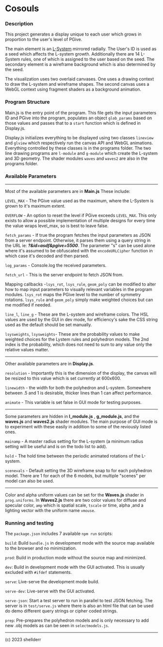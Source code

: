 # Cosouls 

### Description

This project generates a display unique to each user which grows in proportion to the user's level of PGive.

The main element is an [L-System](http://paulbourke.net/fractals/lsys/) mirrored radially. The User's ID is used as a seed which affects the L-system growth. Additionally there are 14 L-System rules, one of which is assigned to the user based on the seed. The secondary element is a wireframe background which is also determined by the seed.

The visualization uses two overlaid canvases. One uses a drawing context to draw the L-system and wireframe shapes. The second canvas uses a WebGL context using fragment shaders as a background animation.

### Program Structure

Main.js is the entry point of the program. This file gets the input parameters ID and PGive into the program, populates an object `glob_params` based on those values and passes that to a `start` function which is defined in Display.js.

Display.js initializes everything to be displayed using two classes `lineview` and `glview` which respectively run the canvas API and WebGL animations. Everything controlled by these classes is in the programs folder. The two line drawing programs are `l-module` and `g-module` which create the L-system and 3D geometry. The shader modules `waves` and `waves2` are also in the programs folder.

### Available Parameters 
---

Most of the available parameters are in **Main.js** These include:

`LEVEL_MAX` - The PGive value used as the maximum, where the L-System is grown to it's maximum extent.

`OVERFLOW` - An option to reset the level if PGive exceeds `LEVEL_MAX`. This only exists to allow a possible implementation of multiple designs for every time the value wraps level_max, so is best to leave false.

`fetch_params` - If true the program fetches the input parameters as JSON from a server endpoint. Otherwise, it parses them using a query string in the URL ie: ***?&id=asdf&pgive=5500***. The parameter "s" can be used alone where it's assumed to be obfuscated with the `encodeURLCipher` function in which case it's decoded and then parsed.

`log_params` - Console.log the received parameters.

`fetch_url` - This is the server endpoint to fetch JSON from.

Mapping callbacks -`lsys_rot`, `lsys_rule`, `geom_poly` can be modified to alter how to map input parameters to visually relevant variables in the program modules. `lsys_rot` maps the PGive level to the number of symmetry rotations. `lsys_rule` and `geom_poly` simply make weighted choices but can me modified if needed. 

`line_l`, `line_g` - These are the L-system and wireframe colors. The HSL values are used by the GUI in dev mode, for efficiency's sake the CSS string used as the default should be set manually.

`lsysweights`, `lsysweights`- These are the probability values to make weighted choices for the Lystem rules and polyhedron models. The 2nd index is the probability, which does not need to sum to any value only the relative values matter.

---

Other available parameters are in **Display.js**. 

`resolution` - Importantly this is the dimension of the display, the canvas will be resized to this value which is set currently at 600x600.

`linewidth` - the width for both the polyhedron and L-system. Somewhere between .5 and 1 is desirable, thicker lines than 1 can affect performance.

`animate` - This variable is set false in GUI mode for testing purposes.

---

Some parameters are hidden in **l_module.js** , **g_module.js**,  and the **waves.js** and **waves2.js** shader modules. The main purpose of GUI mode is to experiment with these easily in addition to some of the reviously listed ones.

`mainamp` - A master radius setting for the L-system (a minimum radius setting will be useful and is on the todo list to add).

`hold` - The hold time between the periodic animated rotations of the L-system.

`scenevals` - Default setting the 3D wireframe snap to for each polyhedron model. There are 1 for each of the 6 models, but multiple "scenes" per model can also be used.

---

Color and alpha uniform values can be set for the **Waves.js** shader in `prog.uniforms`. In **Waves2.js** there are two color values for diffuse and specular color, `amp` which is spatial scale, `tscale` or time, alpha ,and a lighting vector with the uniform name `vmouse`.

### Running and testing

The `package.json` includes 7 available `npm run` scripts:

`build`: Build `bundle.js` in development mode with the source map available to the browser and no minimization.

`prod`: Build in production mode without the source map and minimized.

`dev`: Build in development mode with the GUI activated. This is usually excluded with `#ifdef` statements.

`serve`: Live-serve the development mode build.

`serve-dev`: Live-serve with the GUI activated.

`serve-json`: Start a test server to run in parallel to test JSON fetching. The server is in `test/serve.js` where there is also an html file that can be used do demo different query strings or cipher coded strings.

`prep`: Pre-prepares the polyhedron models and is only necessary to add new .obj models as can be seen in `selectmodels.js`.

---

(c) 2023 shellderr
